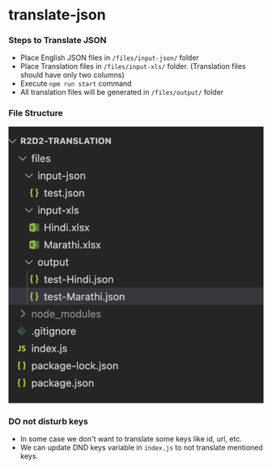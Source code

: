 # translate-json

### Steps to Translate JSON
- Place English JSON files in ```/files/input-json/``` folder
- Place Translation files in ```/files/input-xls/``` folder. (Translation files should have only two columns)
- Execute ```npm run start``` command
- All translation files will be generated in ```/files/output/``` folder

### File Structure
![File Structure](https://github.com/Sawat1993/translate-json/blob/master/file-structure.png)

### DO not disturb keys
- In some case we don't want to translate some keys like id, url, etc.
- We can update DND keys variable in ```index.js``` to not translate mentioned keys.

